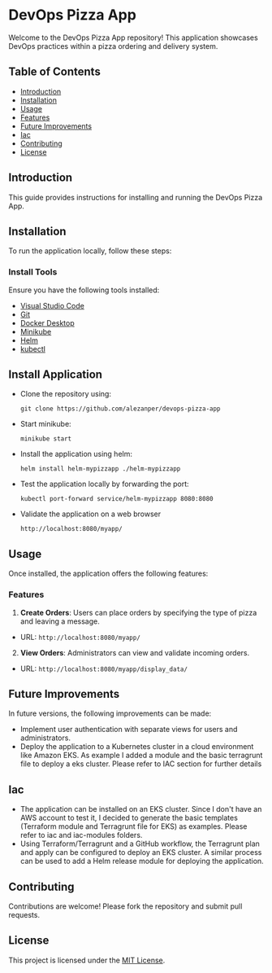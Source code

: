 # DevOps Pizza App

Welcome to the DevOps Pizza App repository! This application showcases DevOps practices within a pizza ordering and delivery system.

## Table of Contents
- [Introduction](#introduction)
- [Installation](#installation)
- [Usage](#usage)
- [Features](#features)
- [Future Improvements](#future-improvements)
- [Iac](#iac)
- [Contributing](#contributing)
- [License](#license)

## Introduction
This guide provides instructions for installing and running the DevOps Pizza App.

## Installation
To run the application locally, follow these steps:

### Install Tools
Ensure you have the following tools installed:
- [Visual Studio Code](https://code.visualstudio.com/download)
- [Git](https://git-scm.com/book/en/v2/Getting-Started-Installing-Git)
- [Docker Desktop](https://docs.docker.com/desktop/)
- [Minikube](https://minikube.sigs.k8s.io/docs/start/?arch=%2Fwindows%2Fx86-64%2Fstable%2F.exe+download)
- [Helm](https://helm.sh/docs/intro/install/)
- [kubectl](https://kubernetes.io/docs/tasks/tools/)

## Install Application
- Clone the  repository using: 
  ```
  git clone https://github.com/alezanper/devops-pizza-app
  ```
- Start minikube:
  ```
  minikube start
  ```
- Install the application using helm:
  ```
  helm install helm-mypizzapp ./helm-mypizzapp
  ```
- Test the application locally by forwarding the port:
  ```
  kubectl port-forward service/helm-mypizzapp 8080:8080
  ```
- Validate the application on a web browser
  ```
  http://localhost:8080/myapp/
  ```

## Usage
Once installed, the application offers the following features:

### Features
1. **Create Orders**: Users can place orders by specifying the type of pizza and leaving a message.
- URL: `http://localhost:8080/myapp/`

2. **View Orders**: Administrators can view and validate incoming orders.
- URL: `http://localhost:8080/myapp/display_data/`

## Future Improvements
In future versions, the following improvements can be made:
- Implement user authentication with separate views for users and administrators.
- Deploy the application to a Kubernetes cluster in a cloud environment like Amazon EKS. As example I added a module and the basic terragrunt file to deploy a eks cluster. Please refer to IAC section for further details

## Iac
- The application can be installed on an EKS cluster. Since I don't have an AWS account to test it, I decided to generate the basic templates (Terraform module and Terragrunt file for EKS) as examples. Please refer to iac and iac-modules folders.
- Using Terraform/Terragrunt and a GitHub workflow, the Terragrunt plan and apply can be configured to deploy an EKS cluster. A similar process can be used to add a Helm release module for deploying the application.

## Contributing
Contributions are welcome! Please fork the repository and submit pull requests.

## License
This project is licensed under the [MIT License](LICENSE).
